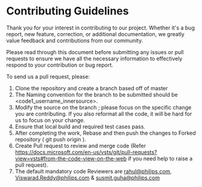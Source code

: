 # Contributing Guidelines

Thank you for your interest in contributing to our project. Whether it's a bug report, new feature, correction, or additional documentation, we greatly value feedback and contributions from our community.

Please read through this document before submitting any issues or pull requests to ensure we have all the necessary information to effectively respond to your contribution or bug report.




To send us a pull request, please:

1. Clone the repository and create a branch based off of master
2. The Naming convention for the branch to be submitted should be <code1_username_innersource>.
3. Modify the source on the branch ; please focus on the specific change you are contributing. If you also reformat all the code, it will be hard for us to focus on your change.
4. Ensure that local build and required test cases pass.
5. After completing the work, Rebase and then push the changes to Forked repository ( git push origin <your branch>).
6. Create Pull request to review and merge code (Refer https://docs.microsoft.com/en-us/vsts/git/pull-requests?view=vsts#from-the-code-view-on-the-web if you need help to raise a pull request).
7. The default mandatory code Reviewers are rahul@philips.com, Viswarad.Reddy@philips.com & susmit.guha@philips.com


